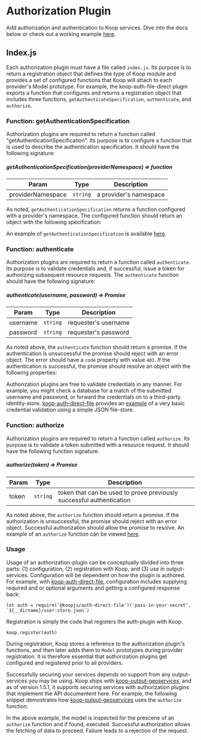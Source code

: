 # Authorization Plugin

Add authorization and authentication to Koop services. Dive into the docs below or check out a working example [here](https://github.com/koopjs/koop-auth-direct-file).

## Index.js
Each authorization plugin must have a file called `index.js`.  Its purpose is to return a registration object that defines the type of Koop module and provides a set of configured functions that Koop will attach to each provider's Model prototype.  For example, the koop-auth-file-direct plugin exports a function that configures and returns a registration object that includes three functions, `getAuthenticateSpecification`, `authenticate`, and `authorize`.
<script src="https://gist.github.com/rgwozdz/4098e0e18cc85299f4444a3e64a7c68b.js"></script>


### Function: getAuthenticationSpecification

Authorization plugins are required to return a function called "getAuthenticationSpecification".  Its purpose is to configure a function that is used to describe the authentication specification. It should have the following signature:

 ##### getAuthenticationSpecification(providerNamespace) ⇒ function
 
 Param | Type | Description |
| --- | --- | --- |
| providerNamespace | <code>string</code> | a provider's namespace |

As noted, `getAuthenticationSpecification` returns a function configured with a provider's namespace. The configured function should return an object with the following specification: 

<script src="https://gist.github.com/rgwozdz/194106328acd4d32fbbdb2b88c1c866d.js"></script>

An example of `getAuthenticationSpecification` is available [here](https://github.com/koopjs/koop-auth-direct-file/blob/master/src/index.js#L44-L56).


### Function: authenticate

Authorization plugins are required to return a function called `authenticate`.  Its purpose is to validate credentials and, if successful, issue a token for authorizing subsequent resource requests.  The `authenticate` function should have the following signature:

##### authenticate(username, password) ⇒ Promise

| Param | Type | Description |
| --- | --- | --- |
| username | <code>string</code> | requester's username |
| password | <code>string</code> | requester's password |


As noted above, the `authenticate` function should return a promise. If the authentication is unsuccessful the promise should reject with an error object.  The error should have a `code` property with value `401`. If the authentication is successful, the promise should resolve an object with the following properties:

<script src="https://gist.github.com/rgwozdz/283d8604676acd972fb72aef9a228033.js"></script>  

Authorization plugins are free to validate credentials in any manner.  For example, you might check a database for a match of the submitted username and password, or forward the credentials on to a third-party identity-store. [koop-auth-direct-file](https://github.com/koopjs/koop-auth-direct-file) provides an [example](https://github.com/koopjs/koop-auth-direct-file/blob/master/src/index.js#L59-L88) of a very basic credential validation using a simple JSON file-store. 

### Function: authorize

Authorization plugins are required to return a function called `authorize`.  Its purpose is to validate a token submitted with a resource request.  It should have the following function signature:

##### authorize(token) ⇒ Promise

| Param | Type | Description |
| --- | --- | --- |
| token | <code>string</code> | token that can be used to prove previously successful authentication |

As noted above, the `authorize` function should return a promise. If the authorization is unsuccessful, the promise should reject with an error object.  Successful authorization should allow the promise to resolve. An example of an `authorize` function can be viewed [here](https://github.com/koopjs/koop-auth-direct-file/blob/master/src/index.js#L90-L108).

### Usage

Usage of an authorization-plugin can be conceptually divided into three parts: (1) configuration, (2) registration with Koop, and (3) use in output-services.  Configuration will be dependent on how the plugin is authored.  For example, with [koop-auth-direct-file](https://github.com/koopjs/koop-auth-direct-file), configuration includes supplying required and or optional arguments and getting a configured response back:

    let auth = require('@koopjs/auth-direct-file')('pass-in-your-secret', `${__dirname}/user-store.json`)

Registration is simply the code that registers the auth-plugin with Koop.  

    koop.register(auth)

During registration, Koop stores a reference to the authorization plugin's functions, and then later adds them to `Model` prototypes during provider registration.  It is therefore essential that authorization plugins get configured and registered prior to all providers.

Successfully securing your services depends on support from any output-services you may be using. Koop ships with [koop-output-geoservices](https://github.com/koopjs/koop-output-geoservices), and as of version 1.5.1, it supports securing services with authorization plugins that implement the API documentent here.  For example, the following snippet demostrates how [koop-output-geoservices](https://github.com/koopjs/koop-output-geoservices) uses the `authorize` function:

<script src="https://gist.github.com/rgwozdz/0926c83f83f81f31f738d6aa9692abc8.js"></script>

In the above example, the model is inspected for the prescene of an `authorize` function and if found, executed.  Successful authorization allows the fetching of data to proceed.  Failure leads to a rejection of the request.